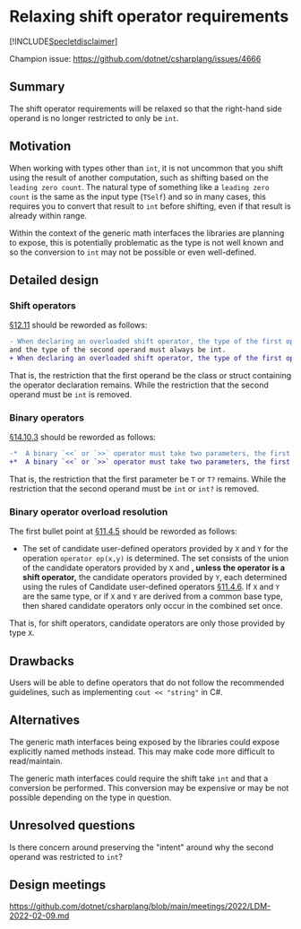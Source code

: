 # Relaxing shift operator requirements

[!INCLUDE[Specletdisclaimer](../speclet-disclaimer.md)]

Champion issue: <https://github.com/dotnet/csharplang/issues/4666>

## Summary
[summary]: #summary

The shift operator requirements will be relaxed so that the right-hand side operand is no longer restricted to only be `int`.

## Motivation
[motivation]: #motivation

When working with types other than `int`, it is not uncommon that you shift using the result of another computation,
such as shifting based on the `leading zero count`. The natural type of something like a `leading zero count` is the
same as the input type (`TSelf`) and so in many cases, this requires you to convert that result to `int` before shifting,
even if that result is already within range.

Within the context of the generic math interfaces the libraries are planning to expose, this is potentially problematic
as the type is not well known and so the conversion to `int` may not be possible or even well-defined.

## Detailed design
[design]: #detailed-design

### Shift operators

[§12.11](https://github.com/dotnet/csharpstandard/blob/draft-v8/standard/expressions.md#1211-shift-operators) should be reworded as follows:
```diff
- When declaring an overloaded shift operator, the type of the first operand must always be the class or struct containing the operator declaration,
and the type of the second operand must always be int.
+ When declaring an overloaded shift operator, the type of the first operand must always be the class or struct containing the operator declaration.
```

That is, the restriction that the first operand be the class or struct containing the operator declaration remains.
While the restriction that the second operand must be `int` is removed.

### Binary operators

[§14.10.3](https://github.com/dotnet/csharpstandard/blob/draft-v8/standard/classes.md#15103-binary-operators) should be reworded as follows:
```diff
-*  A binary `<<` or `>>` operator must take two parameters, the first of which must have type `T` or `T?` and the second of which must have type `int` or `int?`, and can return any type.
+*  A binary `<<` or `>>` operator must take two parameters, the first of which must have type `T` or `T?`, and can return any type.
```

That is, the restriction that the first parameter be `T` or `T?` remains.
While the restriction that the second operand must be `int` or `int?` is removed.

### Binary operator overload resolution

The first bullet point at [§11.4.5](https://github.com/dotnet/csharpstandard/blob/draft-v8/standard/expressions.md#1245-binary-operator-overload-resolution)
should be reworded as follows:

*  The set of candidate user-defined operators provided by `X` and `Y` for the operation `operator op(x,y)` is determined. The set consists of the union of the candidate operators provided by `X` and **, unless the operator is a shift operator,** the candidate operators provided by `Y`, each determined using the rules of Candidate user-defined operators [§11.4.6](https://github.com/dotnet/csharpstandard/blob/draft-v8/standard/expressions.md#1246-candidate-user-defined-operators). If `X` and `Y` are the same type, or if `X` and `Y` are derived from a common base type, then shared candidate operators only occur in the combined set once.

That is, for shift operators, candidate operators are only those provided by type `X`.

## Drawbacks
[drawbacks]: #drawbacks

Users will be able to define operators that do not follow the recommended guidelines, such as implementing `cout << "string"` in C#.

## Alternatives
[alternatives]: #alternatives

The generic math interfaces being exposed by the libraries could expose explicitly named methods instead.
This may make code more difficult to read/maintain. 

The generic math interfaces could require the shift take `int` and that a conversion be performed.
This conversion may be expensive or may be not possible depending on the type in question.

## Unresolved questions
[unresolved]: #unresolved-questions

Is there concern around preserving the "intent" around why the second operand was restricted to `int`?

## Design meetings

https://github.com/dotnet/csharplang/blob/main/meetings/2022/LDM-2022-02-09.md
